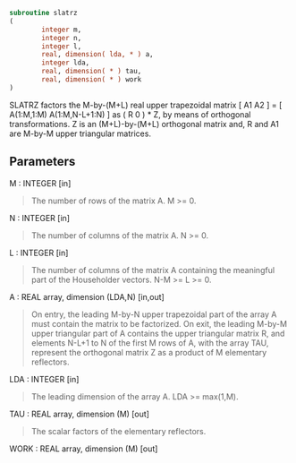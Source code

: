 ```fortran
subroutine slatrz
(
        integer m,
        integer n,
        integer l,
        real, dimension( lda, * ) a,
        integer lda,
        real, dimension( * ) tau,
        real, dimension( * ) work
)
```

SLATRZ factors the M-by-(M+L) real upper trapezoidal matrix
[ A1 A2 ] = [ A(1:M,1:M) A(1:M,N-L+1:N) ] as ( R  0 ) * Z, by means
of orthogonal transformations.  Z is an (M+L)-by-(M+L) orthogonal
matrix and, R and A1 are M-by-M upper triangular matrices.

## Parameters
M : INTEGER [in]
> The number of rows of the matrix A.  M >= 0.

N : INTEGER [in]
> The number of columns of the matrix A.  N >= 0.

L : INTEGER [in]
> The number of columns of the matrix A containing the
> meaningful part of the Householder vectors. N-M >= L >= 0.

A : REAL array, dimension (LDA,N) [in,out]
> On entry, the leading M-by-N upper trapezoidal part of the
> array A must contain the matrix to be factorized.
> On exit, the leading M-by-M upper triangular part of A
> contains the upper triangular matrix R, and elements N-L+1 to
> N of the first M rows of A, with the array TAU, represent the
> orthogonal matrix Z as a product of M elementary reflectors.

LDA : INTEGER [in]
> The leading dimension of the array A.  LDA >= max(1,M).

TAU : REAL array, dimension (M) [out]
> The scalar factors of the elementary reflectors.

WORK : REAL array, dimension (M) [out]
